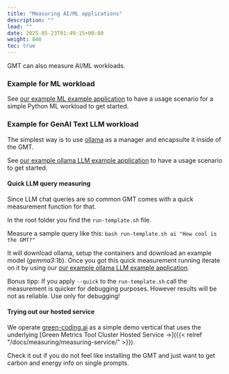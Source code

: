 ```yaml
---
title: "Measuring AI/ML applications"
description: ""
lead: ""
date: 2025-05-23T01:49:15+00:00
weight: 840
toc: true
---
```


GMT can also measure AI/ML workloads.

### Example for ML workload

See [our example ML example application](https://github.com/green-coding-solutions/example-applications/tree/main/ml-model) to have a usage scenario for a simple Python ML workload to get started.

### Example for GenAI Text LLM workload

The simplest way is to use [ollama](https://ollama.com) as a manager and encapsulte it inside of the GMT.

See [our example ollama LLM example application](https://github.com/green-coding-solutions/example-applications/tree/main/ai-model) to have a usage scenario to get started.

#### Quick LLM query measuring

Since LLM chat queries are so common GMT comes with a quick measurement function for that.

In the root folder you find the `run-template.sh` file.

Measure a sample query like this: `bash run-template.sh ai "How cool is the GMT?"`

It will download ollama, setup the containers and download an example model (*gemma3:1b*). Once you got this quick measurement running iterate on it by using our [our example ollama LLM example application](https://github.com/green-coding-solutions/example-applications/tree/main/ai-model).

Bonus tipp: If you apply `--quick` to the `run-template.sh` call the measurement is quicker for debugging purposes. However results will be not as reliable. Use only for debugging!

#### Trying out our hosted service

We operate [green-coding.ai](https://green-coding.ai) as a simple demo vertical that uses the underlying [Green Metrics Tool Cluster Hosted Service →]({{< relref "/docs/measuring/measuring-service/" >}}).

Check it out if you do not feel like installing the GMT and just want to get carbon and energy info on single prompts.